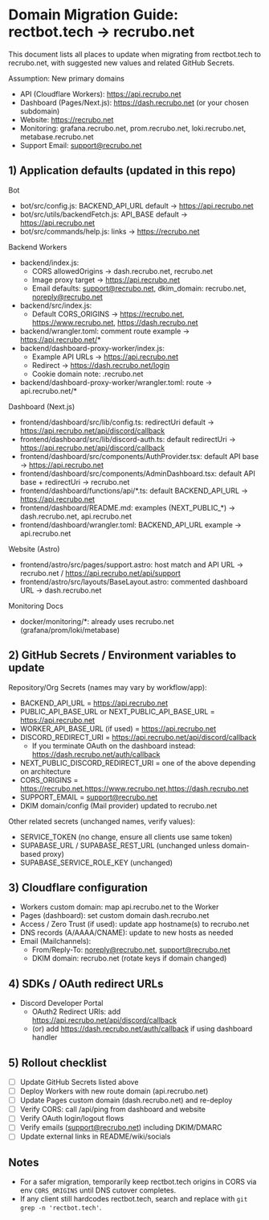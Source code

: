 # Domain Migration Guide: rectbot.tech → recrubo.net

This document lists all places to update when migrating from rectbot.tech to recrubo.net, with suggested new values and related GitHub Secrets.

Assumption: New primary domains
- API (Cloudflare Workers): https://api.recrubo.net
- Dashboard (Pages/Next.js): https://dash.recrubo.net (or your chosen subdomain)
- Website: https://recrubo.net
- Monitoring: grafana.recrubo.net, prom.recrubo.net, loki.recrubo.net, metabase.recrubo.net
- Support Email: support@recrubo.net

## 1) Application defaults (updated in this repo)

Bot
- bot/src/config.js: BACKEND_API_URL default → https://api.recrubo.net
- bot/src/utils/backendFetch.js: API_BASE default → https://api.recrubo.net
- bot/src/commands/help.js: links → https://recrubo.net

Backend Workers
- backend/index.js:
  - CORS allowedOrigins → dash.recrubo.net, recrubo.net
  - Image proxy target → https://api.recrubo.net
  - Email defaults: support@recrubo.net, dkim_domain: recrubo.net, noreply@recrubo.net
- backend/src/index.js:
  - Default CORS_ORIGINS → https://recrubo.net, https://www.recrubo.net, https://dash.recrubo.net
- backend/wrangler.toml: comment route example → https://api.recrubo.net/*
- backend/dashboard-proxy-worker/index.js:
  - Example API URLs → https://api.recrubo.net
  - Redirect → https://dash.recrubo.net/login
  - Cookie domain note: .recrubo.net
- backend/dashboard-proxy-worker/wrangler.toml: route → api.recrubo.net/*

Dashboard (Next.js)
- frontend/dashboard/src/lib/config.ts: redirectUri default → https://api.recrubo.net/api/discord/callback
- frontend/dashboard/src/lib/discord-auth.ts: default redirectUri → https://api.recrubo.net/api/discord/callback
- frontend/dashboard/src/components/AuthProvider.tsx: default API base → https://api.recrubo.net
- frontend/dashboard/src/components/AdminDashboard.tsx: default API base + redirectUri → recrubo.net
- frontend/dashboard/functions/api/*.ts: default BACKEND_API_URL → https://api.recrubo.net
- frontend/dashboard/README.md: examples (NEXT_PUBLIC_*) → dash.recrubo.net, api.recrubo.net
- frontend/dashboard/wrangler.toml: BACKEND_API_URL example → api.recrubo.net

Website (Astro)
- frontend/astro/src/pages/support.astro: host match and API URL → recrubo.net / https://api.recrubo.net/api/support
- frontend/astro/src/layouts/BaseLayout.astro: commented dashboard URL → dash.recrubo.net

Monitoring Docs
- docker/monitoring/*: already uses recrubo.net (grafana/prom/loki/metabase)

## 2) GitHub Secrets / Environment variables to update

Repository/Org Secrets (names may vary by workflow/app):
- BACKEND_API_URL = https://api.recrubo.net
- PUBLIC_API_BASE_URL or NEXT_PUBLIC_API_BASE_URL = https://api.recrubo.net
- WORKER_API_BASE_URL (if used) = https://api.recrubo.net
- DISCORD_REDIRECT_URI = https://api.recrubo.net/api/discord/callback
  - If you terminate OAuth on the dashboard instead: https://dash.recrubo.net/auth/callback
- NEXT_PUBLIC_DISCORD_REDIRECT_URI = one of the above depending on architecture
- CORS_ORIGINS = https://recrubo.net,https://www.recrubo.net,https://dash.recrubo.net
- SUPPORT_EMAIL = support@recrubo.net
- DKIM domain/config (Mail provider) updated to recrubo.net

Other related secrets (unchanged names, verify values):
- SERVICE_TOKEN (no change, ensure all clients use same token)
- SUPABASE_URL / SUPABASE_REST_URL (unchanged unless domain-based proxy)
- SUPABASE_SERVICE_ROLE_KEY (unchanged)

## 3) Cloudflare configuration

- Workers custom domain: map api.recrubo.net to the Worker
- Pages (dashboard): set custom domain dash.recrubo.net
- Access / Zero Trust (if used): update app hostname(s) to recrubo.net
- DNS records (A/AAAA/CNAME): update to new hosts as needed
- Email (Mailchannels):
  - From/Reply-To: noreply@recrubo.net, support@recrubo.net
  - DKIM domain: recrubo.net (rotate keys if domain changed)

## 4) SDKs / OAuth redirect URLs

- Discord Developer Portal
  - OAuth2 Redirect URIs: add https://api.recrubo.net/api/discord/callback
  - (or) add https://dash.recrubo.net/auth/callback if using dashboard handler

## 5) Rollout checklist

- [ ] Update GitHub Secrets listed above
- [ ] Deploy Workers with new route domain (api.recrubo.net)
- [ ] Update Pages custom domain (dash.recrubo.net) and re-deploy
- [ ] Verify CORS: call /api/ping from dashboard and website
- [ ] Verify OAuth login/logout flows
- [ ] Verify emails (support@recrubo.net) including DKIM/DMARC
- [ ] Update external links in README/wiki/socials

## Notes
- For a safer migration, temporarily keep rectbot.tech origins in CORS via env `CORS_ORIGINS` until DNS cutover completes.
- If any client still hardcodes rectbot.tech, search and replace with `git grep -n 'rectbot.tech'`.
